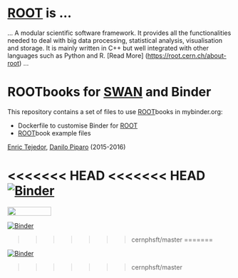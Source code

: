 # [ROOT](http://root.cern.ch) is ...
... A modular scientific software framework. It provides all the functionalities needed to deal with big data processing, statistical analysis, visualisation and storage. It is mainly written in C++ but well integrated with other languages such as Python and R. [Read More] (https://root.cern.ch/about-root) ...

# ROOTbooks for [SWAN](https://swan.web.cern.ch) and Binder
This repository contains a set of files to use [ROOT](http://root.cern.ch)books in mybinder.org:
* Dockerfile to customise Binder for [ROOT](http://root.cern.ch)
* [ROOT](http://root.cern.ch)book example files

[Enric Tejedor](https://github.com/etejedor), [Danilo Piparo](https://github.com/dpiparo) (2015-2016)

<<<<<<< HEAD
<<<<<<< HEAD
[![Binder](http://mybinder.org/badge.svg)](http://mybinder.org/repo/artfisica/rootbinder)
=======
<a href="https://swan002.cern.ch/?projurl=https://github.com/dpiparo/rootbinder.git" target="_blank"><img alt="" src="https://img.shields.io/badge/Open%20in-SWAN-orange.svg" style="width: 98px; height: 20px;" />

[![Binder](http://mybinder.org/badge.svg)](http://mybinder.org/repo/cernphsft/rootbinder) 
>>>>>>> cernphsft/master
=======
<a href="https://swan002.cern.ch/?projurl=https://github.com/dpiparo/rootbinder.git" target="_blank"><img alt="" src="http://swanserver.web.cern.ch/swanserver/images/badge_swan_white_150.png" />

[![Binder](http://mybinder.org/badge.svg)](http://mybinder.org/repo/cernphsft/rootbinder) 
>>>>>>> cernphsft/master
